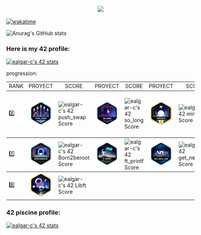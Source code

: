 <p align="center">
  <a href="https://skillicons.dev">
    <img src="https://skillicons.dev/icons?i=c,cpp,arduino,html,css,bash&perline=3" />
  </a>
</p>

[![wakatime](https://wakatime.com/badge/user/a0e860d2-9914-4fed-8143-b9fd5cf5e6c1.svg)](https://wakatime.com/@a0e860d2-9914-4fed-8143-b9fd5cf5e6c1)

![Anurag's GitHub stats](https://github-readme-stats.vercel.app/api?username=ealgar-c&show_icons=true&theme=dracula)

### Here is my 42 profile:

[![ealgar-c's 42 stats](https://badge42.vercel.app/api/v2/clgt9itor006908l8lh9nnf5g/stats?cursusId=21&coalitionId=275)](https://github.com/JaeSeoKim/badge42)

progression:
<table>
  <tbody>
    <tr>
      <td align="center">RANK</td>
      <td align="center">PROYECT</td>
      <td align="center">SCORE</td>
      <td align="center">PROYECT</td>
      <td align="center">SCORE</td>
      <td align="center">PROYECT</td>
      <td align="center">SCORE</td>
      <td align="center">PROYECT</td>
      <td align="center">SCORE</td>
    </tr>
  </thead>
  <tbody>
    <tr>
      <td>2️⃣</td>
      <td><a href="https://github.com/ealgar-c/push_swap"><img width="100" src="https://github.com/leogaudin/42_project_badges/raw/main/badges/push_swap.webp"/></a></td>
      <td><img src="https://badge42.vercel.app/api/v2/clgt9itor006908l8lh9nnf5g/project/3110391" alt="ealgar-c's 42 push_swap Score" /></td>
      <td><a href="https://github.com/ealgar-c/SoLong"><img width="100" src="https://github.com/leogaudin/42_project_badges/raw/main/badges/so_long.webp"/></a></td>
      <td><img src="https://badge42.vercel.app/api/v2/clgt9itor006908l8lh9nnf5g/project/3100098" alt="ealgar-c's 42 so_long Score" /></td>
      <td><a href="https://github.com/ealgar-c/minitalk"><img width="100" src="https://github.com/leogaudin/42_project_badges/raw/main/badges/minitalk_bonus.webp"/></a></td>
      <td><img src="https://badge42.vercel.app/api/v2/clgt9itor006908l8lh9nnf5g/project/3089454" alt="ealgar-c's 42 minitalk Score" /></td>
      <td><a href="https://github.com/ealgar-c/exam_rank-02">Exam rank 02</a></td>
      <td><img src="https://badge42.vercel.app/api/v2/clgt9itor006908l8lh9nnf5g/project/3087920" alt="ealgar-c's 42 Exam Rank 02 Score" /></td>
    </tr>
  </tbody>
  <tbody>
    <tr>
      <td>1️⃣</td>
      <td><img width="100" src="https://github.com/leogaudin/42_project_badges/raw/main/badges/born2beroot.webp"/></td>
      <td><img src="https://badge42.vercel.app/api/v2/clgt9itor006908l8lh9nnf5g/project/3073042" alt="ealgar-c's 42 Born2beroot Score" /></td>
      <td><a href="https://github.com/ealgar-c/printf"><img width="100" src="https://github.com/leogaudin/42_project_badges/raw/main/badges/ft_printf.webp"/></a></td>
      <td><img src="https://badge42.vercel.app/api/v2/clgt9itor006908l8lh9nnf5g/project/3075974" alt="ealgar-c's 42 ft_printf Score" /></td>
      <td><a href="https://github.com/ealgar-c/get_next_line"><img width="100" src="https://github.com/leogaudin/42_project_badges/raw/main/badges/get_next_line.webp"/></a></td>
      <td><img src="https://badge42.vercel.app/api/v2/clgt9itor006908l8lh9nnf5g/project/3078929" alt="ealgar-c's 42 get_next_line Score" /></td>
    </tr>
  </tbody>
  <tbody>
    <tr>
      <td>0️⃣</td>
      <td><a href="https://github.com/ealgar-c/libft"><img width="100" src="https://github.com/leogaudin/42_project_badges/raw/main/badges/libft_bonus.webp"/></a></td>
      <td><img src="https://badge42.vercel.app/api/v2/clgt9itor006908l8lh9nnf5g/project/3066343" alt="ealgar-c's 42 Libft Score" /></td>
    </tr>
  </tbody>
</table>


### 42 piscine profile:

[![ealgar-c's 42 stats](https://badge42.vercel.app/api/v2/clgt9itor006908l8lh9nnf5g/stats?cursusId=9&coalitionId=215)](https://github.com/JaeSeoKim/badge42)
